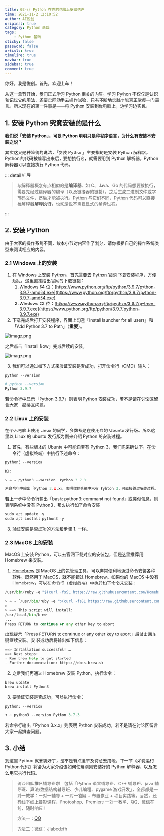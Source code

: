 ```yaml
---
title: 02-让 Python 在你的电脑上安家落户
time: 2021-11-2 12:10:52
author: AI悦创
original: true
category: Python 基础
tags:
    - Python 基础
sticky: false
password: false
article: true
timeline: true
navbar: true
sidebar: true
comment: true
---
```


你好，我是悦创。首先，欢迎上车！

从这一章节开始，我们正式学习 Python 相关的内容。学习 Python 不仅仅是认识和记忆它的用法，还要实际动手去操作试验，只有不断地实践才能真正掌握一门语言。所以现在的第一件事是——将 Python 安装到你电脑上，边学习边实践。




## 1. 安装 Python 究竟安装的是什么
**我们说「安装 Python」，可是 Python 明明只是种程序语言，为什么有安装不安装之说？**



其实这只是种笼统的说法，「安装 Python」主要指的是安装 Python 解释器。Python 的代码被编写出来后，要想执行它，就需要用到 Python 解析器，Python 解释器可以直接执行 Python 代码。

::: detail 扩展

> 与解释器概念有点相似的是**编译器**，如 C、Java、Go 的代码想要被执行，需要先经过编译器的编译（以及链接器的链接），之后生成二进制文件或字节码文件，然后才能被执行。Python 与它们不同，Python 代码可以直接被解释器**解释执行**，也就是说不需要显式的编译过程。

:::



## 2. 安装 Python
由于大家的操作系统不同，故本小节对内容作了划分，请你根据自己的操作系统类型来阅读相应的内容。



### 2.1 Windows 上的安装

1. 在 Windows 上安装 Python，首先需要去 [Python 官网](https://www.python.org/downloads/windows/) 下载安装程序，方便起见，这里直接给出官网的下载链接：
   1. Windows 64 位：[https://www.python.org/ftp/python/3.9.7/python-3.9.7-amd64.exe](https://www.python.org/ftp/python/3.9.7/python-3.9.7-amd64.exe)
   1. Windows 32 位：[https://www.python.org/ftp/python/3.9.7/python-3.9.7.exe](https://www.python.org/ftp/python/3.9.7/python-3.9.7.exe)
2. 下载完成后打开安装程序，界面上勾选「Install launcher for all users」和「Add Python 3.7 to Path」（**重要**）。

![image.png](https://gitee.com/huangjiabaoaiyc/image/raw/master/202111021153477.png)

之后点击「Install Now」完成后续的安装。

![image.png](https://gitee.com/huangjiabaoaiyc/image/raw/master/202111021154090.png)

3. 我们可以通过如下方式来验证安装是否成功，打开命令行（CMD）输入：
```python
python --version
```
```python
# python --version
Python 3.9.7
```
若命令行中显示「Python 3.9.7」则表明 Python 安装成功，若不是请在讨论区留言大家一起排查问题。




### 2.2 Linux 上的安装
在个人电脑上使用 Linux 的同学，多数都是在使用它的 Ubuntu 发行版。所以这里以 Linux 的 ubuntu 发行版为例来介绍 Python 的安装过程。

1. 首先，有些版本的 Ubuntu 中可能自带有 Python 3，我们先来确认下。在命令行（虚拟终端）中执行下述命令：
```python
python3 --version
```
```python
如：

> ➜ ~ python3 --version  Python 3.7.3

若命令行中输出「Python 3.x.x」，表明你的系统中已有 Pyhton 3，可直接跳过安装过程。
```
若上一步中命令行输出「bash: python3: command not found」或类似信息，则表明系统中没有 Python3，那么执行如下命令安装：
```python
sudo apt update -y  
sudo apt install python3 -y
```

3. 验证安装是否成功的方法和步骤 1. 一样。



### 2.3 MacOS 上的安装
MacOS 上安装 Python，可以去官网下载对应的安装包，但是这里推荐用 Homebrew 来安装。

1. [Homebrew](https://brew.sh/) 是 MacOS 上的包管理工具，可以非常便利地通过命令安装各种软件。既然用了 MacOS，就不能错过 Homebrew。如果你的 MacOS 中没有 Homebrew，可以在命令行（虚拟终端）中执行如下命令来安装：
```python
/usr/bin/ruby -e "$(curl -fsSL https://raw.githubusercontent.com/Homebrew/install/master/install)"
```
```python
> ➜ ~ `/usr/bin/ruby -e "$(curl -fsSL https://raw.githubusercontent.com/Homebrew/install/master/install)"`
> 
> ==> This script will install:  
/usr/local/bin/brew  
...  
Press RETURN to continue or any other key to abort
```
出现提示「Press RETURN to continue or any other key to abort」后敲击回车键继续安装。安 装成功后将输出如下信息：
```python
==> Installation successful! …
==> Next steps:
- Run brew help to get started
- Further documentation: https://docs.brew.sh
```

2. 之后我们再通过 Homebrew 安装 Python，执行命令：
```python
brew update  
brew install Python3
```

3. 要验证安装是否成功，可以执行命令：
```python
python3 --version
```
```python
➜ ~ python3 --version Python 3.7.3
```
若命令行输出「Python 3.x.x」则表明 Python 安装成功，若不是请在讨论区留言大家一起排查问题。




## 3. 小结
到这里 Python 就安装好了，是不是有点迫不及待想去用啦，下一节《如何运行 Python 代码》将会为大家介绍该如何使用刚刚安装好的 Python 解释器，以及怎么用它执行代码。

> 流沙团队推出辅导班啦，包括「Python 语言辅导班、C++ 辅导班、java 辅导班、算法/数据结构辅导班、少儿编程、pygame 游戏开发」，全部都是一对一教学：一对一辅导 + 一对一答疑 + 布置作业 + 项目实践等。当然，还有线下线上摄影课程、Photoshop、Premiere 一对一教学、QQ、微信在线，随时响应！
>
> 方法一：[QQ](http://wpa.qq.com/msgrd?v=3&uin=1432803776&site=qq&menu=yes)
>
> 方法二：微信：Jiabcdefh

